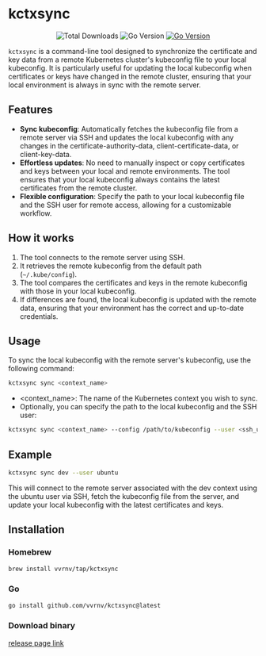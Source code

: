 # kctxsync

<p align="center">
<img src="https://img.shields.io/github/downloads/vvrnv/kctxsync/total" alt="Total Downloads">
<img src="https://img.shields.io/github/go-mod/go-version/vvrnv/kctxsync" alt="Go Version">
<a href="https://pkg.go.dev/github.com/vvrnv/kctxsync"><img src="https://pkg.go.dev/badge/github.com/vvrnv/kctxsync.svg" alt="Go Version"></a>
</p>

`kctxsync` is a command-line tool designed to synchronize the certificate and key data from a remote Kubernetes cluster's kubeconfig file to your local kubeconfig. It is particularly useful for updating the local kubeconfig when certificates or keys have changed in the remote cluster, ensuring that your local environment is always in sync with the remote server.

## Features

- **Sync kubeconfig**: Automatically fetches the kubeconfig file from a remote server via SSH and updates the local kubeconfig with any changes in the certificate-authority-data, client-certificate-data, or client-key-data.
- **Effortless updates**: No need to manually inspect or copy certificates and keys between your local and remote environments. The tool ensures that your local kubeconfig always contains the latest certificates from the remote cluster.
- **Flexible configuration**: Specify the path to your local kubeconfig file and the SSH user for remote access, allowing for a customizable workflow.

## How it works

1. The tool connects to the remote server using SSH.
2. It retrieves the remote kubeconfig from the default path (`~/.kube/config`).
3. The tool compares the certificates and keys in the remote kubeconfig with those in your local kubeconfig.
4. If differences are found, the local kubeconfig is updated with the remote data, ensuring that your environment has the correct and up-to-date credentials.

## Usage

To sync the local kubeconfig with the remote server's kubeconfig, use the following command:

```bash
kctxsync sync <context_name>
```

- <context_name>: The name of the Kubernetes context you wish to sync.
- Optionally, you can specify the path to the local kubeconfig and the SSH user:

```bash
kctxsync sync <context_name> --config /path/to/kubeconfig --user <ssh_user>
```

## Example

```bash
kctxsync sync dev --user ubuntu
```

This will connect to the remote server associated with the dev context using the ubuntu user via SSH, fetch the kubeconfig file from the server, and update your local kubeconfig with the latest certificates and keys.

## Installation

### Homebrew

```sh
brew install vvrnv/tap/kctxsync
```

### Go

```sh
go install github.com/vvrnv/kctxsync@latest
```

### Download binary

[release page link](https://github.com/vvrnv/kctxsync/releases)
